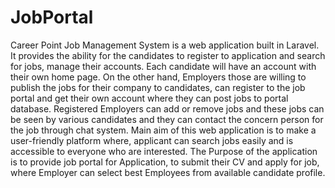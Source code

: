 # JobPortal
Career Point Job Management System is a web application built in Laravel. It provides the ability for the candidates to register to application and search for jobs, manage their accounts. Each candidate will have an account with their own home page.
	On the other hand, Employers those are willing to publish the jobs for their company to candidates, can register to the job portal and get their own account where they can post jobs to portal database.
	Registered Employers can add or remove jobs and these jobs can be seen by various candidates and they can contact the concern person for the job through chat system. Main aim of this web application is to make a user-friendly platform where, applicant can search jobs easily and is accessible to everyone who are interested.
	The Purpose of the application is to provide job portal for Application, to submit their CV and apply for job, where Employer can select best Employees from available candidate profile.
